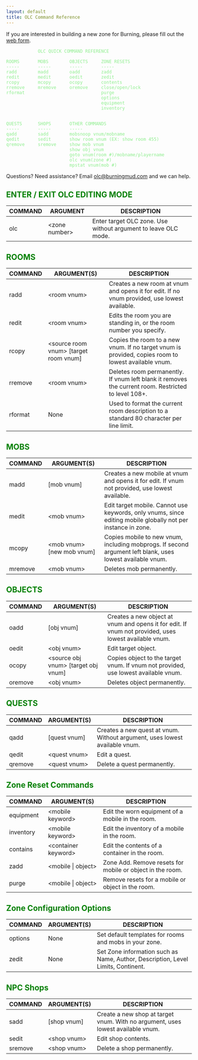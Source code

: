 ```yaml
---
layout: default
title: OLC Command Reference
---
```

<style>
h1 {
    color: green;
}

h2 {
    color: green;
}
code {
    color: lightgreen;
}
</style>
If you are interested in building a new zone for Burning, please fill
out the [web form](http://goo.gl/1JXT2a).
```
            OLC QUICK COMMAND REFERENCE

ROOMS       MOBS        OBJECTS     ZONE RESETS
-----       -----       -----       -----
radd        madd        oadd        zadd
redit       medit       oedit       zedit
rcopy       mcopy       ocopy       contents
rremove     mremove     oremove     close/open/lock
rformat                             purge
                                    options
                                    equipment
                                    inventory


QUESTS      SHOPS       OTHER COMMANDS
-----       -----       -----
qadd        sadd        mobsnoop vnum/mobname
qedit       sedit       show room vnum (EX: show room 455)
qremove     sremove     show mob vnum
                        show obj vnum
                        goto vnum(room #)/mobname/playername
                        olc vnum(zone #)
                        mpstat vnum(mob #)
```
Questions? Need assistance? Email olc@burningmud.com and we can help.

## ENTER / EXIT OLC EDITING MODE
| COMMAND | ARGUMENT       | DESCRIPTION |
|---------|----------------|-------------|
|  olc    | \<zone number> | Enter target OLC zone. Use without argument to leave OLC mode. |

## ROOMS
| COMMAND | ARGUMENT(S)  | DESCRIPTION |
|---------|--------------|-------------|
| radd    | \<room vnum> | Creates a new room at vnum and opens it for edit. If no vnum provided, use lowest available. |
| redit   | \<room vnum> | Edits the room you are standing in, or the room number you specify. |
| rcopy   | \<source room vnum> \[target room vnum] | Copies the room to a new vnum. If no target vnum is provided, copies room to lowest available vnum. |
| rremove | \<room vnum> | Deletes room permanently. If vnum left blank it removes the current room. Restricted to level 108+. |
| rformat | None         | Used to format the current room description to a standard 80 character per line limit. |

## MOBS
| COMMAND | ARGUMENT(S) | DESCRIPTION |
|---------|-------------|-------------|
| madd    | \[mob vnum] | Creates a new mobile at vnum and opens it for edit. If vnum not provided, use lowest available. |
| medit   | \<mob vnum> | Edit target mobile. Cannot use keywords, only vnums, since editing mobile globally not per instance in zone. |
| mcopy   | \<mob vnum> \[new mob vnum] | Copies mobile to new vnum, including mobprogs. If second argument left blank, uses lowest available vnum. |
| mremove | \<mob vnum> | Deletes mob permanently. |

## OBJECTS
| COMMAND | ARGUMENT(S) | DESCRIPTION |
|---------|-------------|-------------|
| oadd    | \[obj vnum] | Creates a new object at vnum and opens it for edit. If vnum not provided, uses lowest available vnum. |
| oedit   | \<obj vnum> | Edit target object. |
| ocopy   | \<source obj vnum> \[target obj vnum] | Copies object to the target vnum. If vnum not provided, use lowest available vnum. |
| oremove | \<obj vnum> | Deletes object permanently. |

## QUESTS
| COMMAND | ARGUMENT(S) | DESCRIPTION |
|---------|-------------|-------------|
| qadd    | \[quest vnum] | Creates a new quest at vnum. Without argument, uses lowest available vnum. |
| qedit   | \<quest vnum> | Edit a quest. |
| qremove | \<quest vnum> | Delete a quest permanently. |

## Zone Reset Commands
| COMMAND   | ARGUMENT(S)          | DESCRIPTION |
|-----------|----------------------|-------------|
| equipment | \<mobile keyword>    | Edit the worn equipment of a mobile in the room. |
| inventory | \<mobile keyword>    | Edit the inventory of a mobile in the room. |
| contains  | \<container keyword> | Edit the contents of a container in the room. |
| zadd      | \<mobile \| object>  | Zone Add. Remove resets for mobile or object in the room. |
| purge     | \<mobile \| object>  | Remove resets for a mobile or object in the room. |

## Zone Configuration Options
| COMMAND | ARGUMENT(S) | DESCRIPTION |
|---------|-------------|-------------|
| options | None        | Set default templates for rooms and mobs in your zone. |
| zedit   | None        | Set Zone information such as Name, Author, Description, Level Limits, Continent. |

## NPC Shops
| COMMAND | ARGUMENT(S) | DESCRIPTION |
|---------|-------------|-------------|
| sadd | \[shop vnum] | Create a new shop at target vnum. With no argument, uses lowest available vnum. |
| sedit | \<shop vnum> | Edit shop contents. |
| sremove | \<shop vnum> | Delete a shop permanently. |